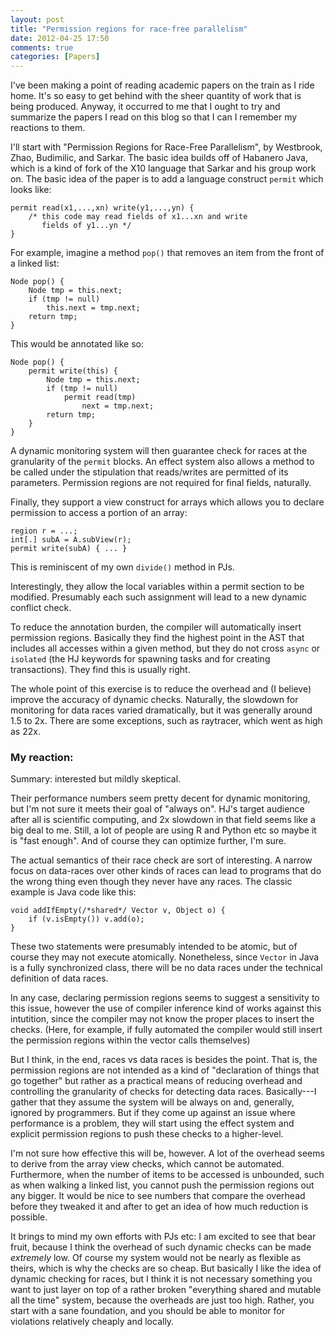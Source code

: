 ```yaml
---
layout: post
title: "Permission regions for race-free parallelism"
date: 2012-04-25 17:50
comments: true
categories: [Papers]
---
```


I've been making a point of reading academic papers on the train as I
ride home.  It's so easy to get behind with the sheer quantity of work
that is being produced.  Anyway, it occurred to me that I ought to try
and summarize the papers I read on this blog so that I can I remember
my reactions to them.

I'll start with "Permission Regions for Race-Free Parallelism", by
Westbrook, Zhao, Budimilic, and Sarkar.  The basic idea builds off of
Habanero Java, which is a kind of fork of the X10 language that Sarkar
and his group work on.  The basic idea of the paper is to add a
language construct `permit` which looks like:

    permit read(x1,...,xn) write(y1,...,yn) {
        /* this code may read fields of x1...xn and write
           fields of y1...yn */
    }

For example, imagine a method `pop()` that removes an item from the
front of a linked list:

    Node pop() {
        Node tmp = this.next;
        if (tmp != null)
            this.next = tmp.next;
        return tmp;
    }
    
This would be annotated like so:

    Node pop() {
        permit write(this) {
            Node tmp = this.next;
            if (tmp != null)
                permit read(tmp)
                    next = tmp.next;
            return tmp;
        }
    }
    
A dynamic monitoring system will then guarantee check for races at the
granularity of the `permit` blocks.  An effect system also allows a
method to be called under the stipulation that reads/writes are
permitted of its parameters. Permission regions are not required for
final fields, naturally.

Finally, they support a view construct for arrays which allows you to declare
permission to access a portion of an array:

    region r = ...;
    int[.] subA = A.subView(r);
    permit write(subA) { ... }
    
This is reminiscent of my own `divide()` method in PJs.

Interestingly, they allow the local variables within a permit section
to be modified.  Presumably each such assignment will lead to a new
dynamic conflict check.

To reduce the annotation burden, the compiler will automatically
insert permission regions.  Basically they find the highest point in
the AST that includes all accesses within a given method, but they do
not cross `async` or `isolated` (the HJ keywords for spawning tasks
and for creating transactions).  They find this is usually right.

The whole point of this exercise is to reduce the overhead and (I
believe) improve the accuracy of dynamic checks.  Naturally, the
slowdown for monitoring for data races varied dramatically, but it was
generally around 1.5 to 2x.  There are some exceptions, such as
raytracer, which went as high as 22x.  

### My reaction: 

Summary: interested but mildly skeptical.

Their performance numbers seem pretty decent for dynamic monitoring,
but I'm not sure it meets their goal of "always on".  HJ's target
audience after all is scientific computing, and 2x slowdown in that
field seems like a big deal to me.  Still, a lot of people are using R
and Python etc so maybe it is "fast enough".  And of course they can
optimize further, I'm sure.

The actual semantics of their race check are sort of interesting.  A
narrow focus on data-races over other kinds of races can lead to
programs that do the wrong thing even though they never have any races.
The classic example is Java code like this:

    void addIfEmpty(/*shared*/ Vector v, Object o) {
        if (v.isEmpty()) v.add(o);
    }
    
These two statements were presumably intended to be atomic, but of
course they may not execute atomically.  Nonetheless, since `Vector`
in Java is a fully synchronized class, there will be no data races
under the technical definition of data races.

In any case, declaring permission regions seems to suggest a
sensitivity to this issue, however the use of compiler inference kind
of works against this intutition, since the compiler may not know the
proper places to insert the checks.  (Here, for example, if fully
automated the compiler would still insert the permission regions
within the vector calls themselves)

But I think, in the end, races vs data races is besides the point.
That is, the permission regions are not intended as a kind of
"declaration of things that go together" but rather as a practical
means of reducing overhead and controlling the granularity of checks
for detecting data races.  Basically---I gather that they assume the
system will be always on and, generally, ignored by programmers.  But
if they come up against an issue where performance is a problem, they
will start using the effect system and explicit permission regions to
push these checks to a higher-level.

I'm not sure how effective this will be, however.  A lot of the
overhead seems to derive from the array view checks, which cannot be
automated.  Furthermore, when the number of items to be accessed is
unbounded, such as when walking a linked list, you cannot push the
permission regions out any bigger.  It would be nice to see numbers
that compare the overhead before they tweaked it and after to get an
idea of how much reduction is possible.

It brings to mind my own efforts with PJs etc: I am excited to see
that bear fruit, because I think the overhead of such dynamic checks
can be made *extremely* low.  Of course my system would not be nearly
as flexible as theirs, which is why the checks are so cheap.  But
basically I like the idea of dynamic checking for races, but I think
it is not necessary something you want to just layer on top of a
rather broken "everything shared and mutable all the time" system,
because the overheads are just too high.  Rather, you start with a
sane foundation, and you should be able to monitor for violations
relatively cheaply and locally.

